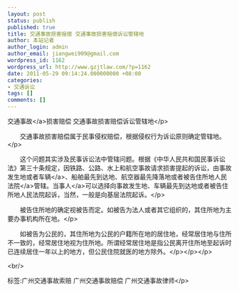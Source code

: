 ```yaml
---
layout: post
status: publish
published: true
title: 交通事故损害赔偿 交通事故损害赔偿诉讼管辖地
author: 本站记者
author_login: admin
author_email: jiangwei909@gmail.com
wordpress_id: 1162
wordpress_url: http://www.gzjtlaw.com/?p=1162
date: 2011-05-29 09:14:24.000000000 +08:00
categories:
- 交通诉讼
tags: []
comments: []
---
```

<p><p><a>交通事故<&#47;a>损害赔偿 交通事故损害赔偿诉讼管辖地<&#47;p><p><p>　　交通事故损害赔偿属于民事侵权赔偿，根据侵权行为诉讼原则确定管辖地。<&#47;p><p>　　这个问题其实涉及民事诉讼法中管辖问题。根据《中华人民共和国民事诉讼法》第三十条规定，因铁路、公路、水上和航空事故请求损害提起的诉讼，由事故发生地或者<a>车辆<&#47;a>、船舶最先到达地、航空器最先降落地或者被告住所地<a>人民法院<&#47;a>管辖。<a>当事人<&#47;a>可以选择向事故发生地、车辆最先到达地或者被告住所地人民法院起诉，当然，一般是向基层法院起诉。<&#47;p><p>　　被告住所地的确定视被告而定。如被告为法人或者其它组织的，其住所地为主要办事机构所在地。<&#47;p><p>　　如被告为公民的，其住所地为公民的户籍所在地的居住地，经常居住地与住所不一致的，经常居住地视为住所地。所谓经常居住地是指公民离开住所地至起诉时已连续居住一年以上的地方，但公民住院就医的地方除外。<&#47;p><&#47;p><&#47;p><br&#47;><p>标签:广州交通事故索赔 广州交通事故赔偿 广州交通事故律师<&#47;p>
